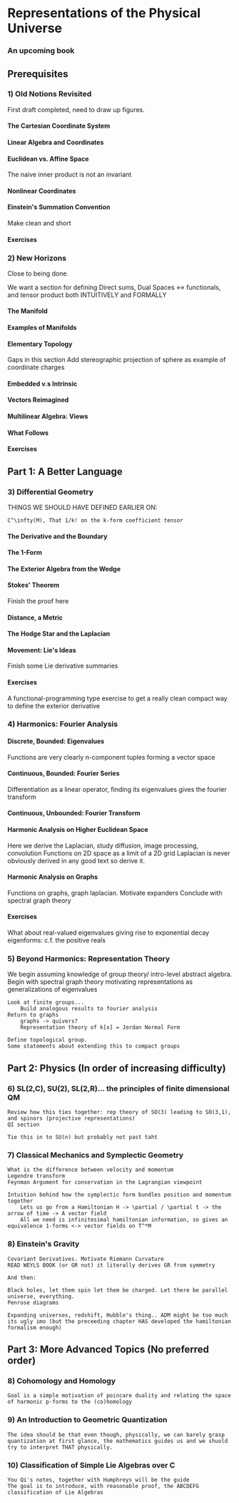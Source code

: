 # Representations of the Physical Universe

### An upcoming book



## Prerequisites

### 1) Old Notions Revisited

First draft completed, need to draw up figures.

#### The Cartesian Coordinate System

#### Linear Algebra and Coordinates

#### Euclidean vs. Affine Space
The naive inner product is not an invariant 

#### Nonlinear Coordinates
	
#### Einstein's Summation Convention
Make clean and short

#### Exercises

### 2) New Horizons

Close to being done. 

We want a section for defining 
	Direct sums, Dual Spaces <-> functionals, 
	and tensor product both INTUITIVELY and FORMALLY

#### The Manifold
#### Examples of Manifolds
#### Elementary Topology
Gaps in this section
Add stereographic projection of sphere as example of coordinate charges
#### Embedded v.s Intrinsic
#### Vectors Reimagined

#### Multilinear Algebra: Views

#### What Follows
#### Exercises


## Part 1: A Better Language

### 3) Differential Geometry

THINGS WE SHOULD HAVE DEFINED EARLIER ON:

	C^\infty(M), That 1/k! on the k-form coefficient tensor

#### The Derivative and the Boundary
#### The 1-Form
#### The Exterior Algebra from the Wedge
#### Stokes' Theorem
Finish the proof here
#### Distance, a Metric
#### The Hodge Star and the Laplacian
#### Movement: Lie's Ideas
Finish some Lie derivative summaries
#### Exercises
A functional-programming type exercise to get a really clean compact way to define the exterior derivative 


### 4) Harmonics: Fourier Analysis


#### Discrete, Bounded: Eigenvalues
Functions are very clearly n-component tuples forming a vector space
#### Continuous, Bounded: Fourier Series
Differentiation as a linear operator, finding its eigenvalues gives the fourier transform
#### Continuous, Unbounded: Fourier Transform
#### Harmonic Analysis on Higher Euclidean Space
Here we derive the Laplacian, study diffusion, image processing, convolution
Functions on 2D space as a limit of a 2D grid
Laplacian is never obviously derived in any good text so derive it. 
#### Harmonic Analysis on Graphs
Functions on graphs, graph laplacian. 
Motivate expanders
Conclude with spectral graph theory
#### Exercises		
What about real-valued eigenvalues giving rise to exponential decay eigenforms: c.f. the positive reals


### 5) Beyond Harmonics: Representation Theory
 
  We begin assuming knowledge of group theory/ intro-level abstract algebra. 
  Begin with spectral graph theory motivating representations as generalizations of eigenvalues  
  
	Look at finite groups...
		Build analogous results to fourier analysis
	Return to graphs 
		graphs -> quivers?
		Representation theory of k[x] = Jordan Normal Form
	
	Define topological group.
	Some statements about extending this to compact groups




## Part 2: Physics (In order of increasing difficulty)

### 6) SL(2,C), SU(2), SL(2,R)... the principles of finite dimensional QM

	Review how this ties together: rep theory of SO(3) leading to SO(3,1), and spinors (projective representations)
	QI section
	
	Tie this in to SU(n) but probably not past taht


### 7) Classical Mechanics and Symplectic Geometry

	What is the difference between velocity and momentum 
	Legendre transform
    Feynman Argument for conservation in the Lagrangian viewpoint

    Intuition behind how the symplectic form bundles position and momentum together
		Lets us go from a Hamiltonian H -> \partial / \partial t -> the arrow of time -> A vector field
		All we need is infinitesimal hamiltonian information, so gives an equivalence 1-forms <-> vector fields on T^*M


### 8) Einstein's Gravity
  
	Covariant Derivatives. Motivate Riemann Curvature
	READ WEYLS BOOK (or GR nut) it literally derives GR from symmetry 
	
	And then:
	
	Black holes, let them spin let them be charged. Let there be parallel universe, everything. 
	Penrose diagrams
	
	Expanding universes, redshift, Hubble's thing.. ADM might be too much its ugly imo (but the preceeding chapter HAS developed the hamiltonian formalism enough)
	
## Part 3: More Advanced Topics (No preferred order)

### 8) Cohomology and Homology

	Goal is a simple motivation of poincare duality and relating the space of harmonic p-forms to the (co)homology

### 9) An Introduction to Geometric Quantization

	The idea should be that even though, physically, we can barely grasp quantization at first glance, the mathematics guides us and we shuold try to interpret THAT physically. 

### 10) Classification of Simple Lie Algebras over C

	You Qi's notes, together with Humphreys will be the guide
	The goal is to introduce, with reasonable proof, the ABCDEFG classification of Lie Algebras
